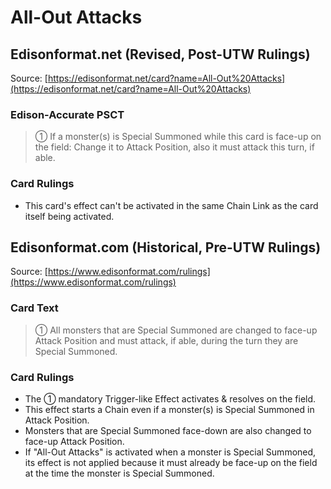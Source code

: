 # All-Out Attacks

## Edisonformat.net (Revised, Post-UTW Rulings)

Source: [https://edisonformat.net/card?name=All-Out%20Attacks](https://edisonformat.net/card?name=All-Out%20Attacks)

### Edison-Accurate PSCT

> ① If a monster(s) is Special Summoned while this card is face-up on the field: Change it to Attack Position, also it must attack this turn, if able.

### Card Rulings

*   This card's effect can't be activated in the same Chain Link as the card itself being activated.


## Edisonformat.com (Historical, Pre-UTW Rulings)

Source: [https://www.edisonformat.com/rulings](https://www.edisonformat.com/rulings)

### Card Text

> ① All monsters that are Special Summoned are changed to face-up Attack Position and must attack, if able, during the turn they are Special Summoned.

### Card Rulings

*   The ① mandatory Trigger-like Effect activates & resolves on the field.
*   This effect starts a Chain even if a monster(s) is Special Summoned in Attack Position.
*   Monsters that are Special Summoned face-down are also changed to face-up Attack Position.
*   If "All-Out Attacks" is activated when a monster is Special Summoned, its effect is not applied because it must already be face-up on the field at the time the monster is Special Summoned.


